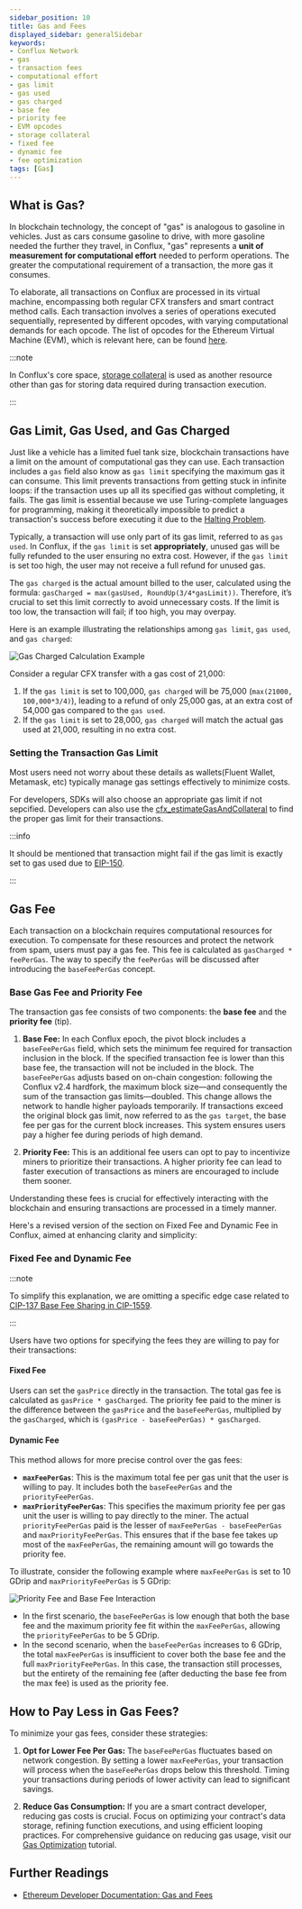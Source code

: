 ```yaml
---
sidebar_position: 10
title: Gas and Fees
displayed_sidebar: generalSidebar
keywords: 
- Conflux Network
- gas
- transaction fees
- computational effort
- gas limit
- gas used
- gas charged
- base fee
- priority fee
- EVM opcodes
- storage collateral
- fixed fee
- dynamic fee
- fee optimization
tags: [Gas]
---
```


## What is Gas?

In blockchain technology, the concept of "gas" is analogous to gasoline in vehicles. Just as cars consume gasoline to drive, with more gasoline needed the further they travel, in Conflux, "gas" represents a **unit of measurement for computational effort** needed to perform operations. The greater the computational requirement of a transaction, the more gas it consumes.

To elaborate, all transactions on Conflux are processed in its virtual machine, encompassing both regular CFX transfers and smart contract method calls. Each transaction involves a series of operations executed sequentially, represented by different opcodes, with varying computational demands for each opcode. The list of opcodes for the Ethereum Virtual Machine (EVM), which is relevant here, can be found [here](https://ethereum.org/en/developers/docs/evm/opcodes/).

:::note

In Conflux's core space, [storage collateral](../../core/core-space-basics/storage) is used as another resource other than gas for storing data required during transaction execution.

:::

## Gas Limit, Gas Used, and Gas Charged

Just like a vehicle has a limited fuel tank size, blockchain transactions have a limit on the amount of computational gas they can use. Each transaction includes a `gas` field also know as `gas limit` specifying the maximum gas it can consume. This limit prevents transactions from getting stuck in infinite loops: if the transaction uses up all its specified gas without completing, it fails. The gas limit is essential because we use Turing-complete languages for programming, making it theoretically impossible to predict a transaction's success before executing it due to the [Halting Problem](https://en.wikipedia.org/wiki/Halting_problem).

Typically, a transaction will use only part of its gas limit, referred to as `gas used`. In Conflux, if the `gas limit` is set **appropriately**, unused gas will be fully refunded to the user ensuring no extra cost. However, if the `gas limit` is set too high, the user may not receive a full refund for unused gas.

The `gas charged` is the actual amount billed to the user, calculated using the formula: `gasCharged = max(gasUsed, RoundUp(3/4*gasLimit))`. Therefore, it’s crucial to set this limit correctly to avoid unnecessary costs. If the limit is too low, the transaction will fail; if too high, you may overpay.

Here is an example illustrating the relationships among `gas limit`, `gas used`, and `gas charged`:

![Gas Charged Calculation Example](./img/gas.drawio.svg)

Consider a regular CFX transfer with a gas cost of 21,000:

1. If the `gas limit` is set to 100,000, `gas charged` will be 75,000 (`max(21000, 100,000*3/4)`), leading to a refund of only 25,000 gas, at an extra cost of 54,000 gas compared to the `gas used`.
2. If the `gas limit` is set to 28,000, `gas charged` will match the actual gas used at 21,000, resulting in no extra cost.

### Setting the Transaction Gas Limit

Most users need not worry about these details as wallets(Fluent Wallet, Metamask, etc) typically manage gas settings effectively to minimize costs.

For developers, SDKs will also choose an appropriate gas limit if not sepcified. Developers can also use the [cfx_estimateGasAndCollateral](../../core/build/json-rpc/cfx-namespace.md#cfx_estimategasandcollateral) to find the proper gas limit for their transactions.

:::info

It should be mentioned that transaction might fail if the gas limit is exactly set to gas used due to [EIP-150](https://eips.ethereum.org/EIPS/eip-150).

:::

## Gas Fee

Each transaction on a blockchain requires computational resources for execution. To compensate for these resources and protect the network from spam, users must pay a gas fee. This fee is calculated as `gasCharged * feePerGas`. The way to specify the `feePerGas` will be discussed after introducing the `baseFeePerGas` concept.

### Base Gas Fee and Priority Fee

The transaction gas fee consists of two components: the **base fee** and the **priority fee** (tip).

1. **Base Fee:** In each Conflux epoch, the pivot block includes a `baseFeePerGas` field, which sets the minimum fee required for transaction inclusion in the block. If the specified transaction fee is lower than this base fee, the transaction will not be included in the block. The `baseFeePerGas` adjusts based on on-chain congestion: following the Conflux v2.4 hardfork, the maximum block size—and consequently the sum of the transaction gas limits—doubled. This change allows the network to handle higher payloads temporarily. If transactions exceed the original block gas limit, now referred to as the `gas target`, the base fee per gas for the current block increases. This system ensures users pay a higher fee during periods of high demand.

2. **Priority Fee:** This is an additional fee users can opt to pay to incentivize miners to prioritize their transactions. A higher priority fee can lead to faster execution of transactions as miners are encouraged to include them sooner.

Understanding these fees is crucial for effectively interacting with the blockchain and ensuring transactions are processed in a timely manner.

Here's a revised version of the section on Fixed Fee and Dynamic Fee in Conflux, aimed at enhancing clarity and simplicity:

### Fixed Fee and Dynamic Fee

:::note

To simplify this explanation, we are omitting a specific edge case related to [CIP-137 Base Fee Sharing in CIP-1559](https://github.com/Conflux-Chain/CIPs/blob/master/CIPs/cip-137.md).

:::

Users have two options for specifying the fees they are willing to pay for their transactions:

#### Fixed Fee

Users can set the `gasPrice` directly in the transaction. The total gas fee is calculated as `gasPrice * gasCharged`. The priority fee paid to the miner is the difference between the `gasPrice` and the `baseFeePerGas`, multiplied by the `gasCharged`, which is `(gasPrice - baseFeePerGas) * gasCharged`.

#### Dynamic Fee

This method allows for more precise control over the gas fees:

- **`maxFeePerGas`**: This is the maximum total fee per gas unit that the user is willing to pay. It includes both the `baseFeePerGas` and the `priorityFeePerGas`.
- **`maxPriorityFeePerGas`**: This specifies the maximum priority fee per gas unit the user is willing to pay directly to the miner. The actual `priorityFeePerGas` paid is the lesser of `maxFeePerGas - baseFeePerGas` and `maxPriorityFeePerGas`. This ensures that if the base fee takes up most of the `maxFeePerGas`, the remaining amount will go towards the priority fee.

To illustrate, consider the following example where `maxFeePerGas` is set to 10 GDrip and `maxPriorityFeePerGas` is 5 GDrip:

![Priority Fee and Base Fee Interaction](./img/gasfee.drawio.svg)

- In the first scenario, the `baseFeePerGas` is low enough that both the base fee and the maximum priority fee fit within the `maxFeePerGas`, allowing the `priorityFeePerGas` to be 5 GDrip.
- In the second scenario, when the `baseFeePerGas` increases to 6 GDrip, the total `maxFeePerGas` is insufficient to cover both the base fee and the full `maxPriorityFeePerGas`. In this case, the transaction still processes, but the entirety of the remaining fee (after deducting the base fee from the max fee) is used as the priority fee.

## How to Pay Less in Gas Fees?

To minimize your gas fees, consider these strategies:

1. **Opt for Lower Fee Per Gas:** The `baseFeePerGas` fluctuates based on network congestion. By setting a lower `maxFeePerGas`, your transaction will process when the `baseFeePerGas` drops below this threshold. Timing your transactions during periods of lower activity can lead to significant savings.

2. **Reduce Gas Consumption:** If you are a smart contract developer, reducing gas costs is crucial. Focus on optimizing your contract's data storage, refining function executions, and using efficient looping practices. For comprehensive guidance on reducing gas usage, visit our [Gas Optimization](/docs/general/build/smart-contracts/gas-optimization/) tutorial.

## Further Readings

- [Ethereum Developer Documentation: Gas and Fees](https://ethereum.org/en/developers/docs/gas/)
